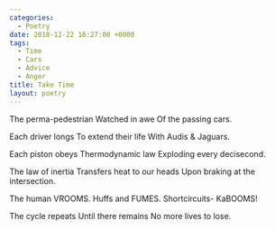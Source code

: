 ```yaml
---
categories:
  - Poetry
date: 2018-12-22 16:27:00 +0000
tags:
  - Time
  - Cars
  - Advice
  - Anger
title: Take Time
layout: poetry
---
```


The perma-pedestrian
Watched in awe
Of the passing cars.

Each driver longs
To extend their life
With Audis & Jaguars.

Each piston obeys
Thermodynamic law
Exploding every decisecond.

The law of inertia
Transfers heat to our heads
Upon braking at the intersection.

The human VROOMS.
Huffs and FUMES.
Shortcircuits- KaBOOMS!

The cycle repeats
Until there remains
No more lives to lose.
